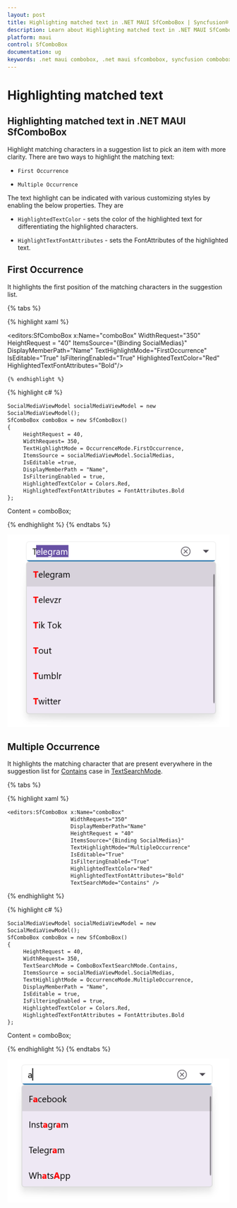 ```yaml
---
layout: post
title: Highlighting matched text in .NET MAUI SfComboBox | Syncfusion®
description: Learn about Highlighting matched text in .NET MAUI SfComboBox (SfComboBox) control and more details.
platform: maui
control: SfComboBox
documentation: ug
keywords: .net maui combobox, .net maui sfcombobox, syncfusion combobox, combobox maui, .net maui dropdown list, .net maui select menu.
---
```


# Highlighting matched text

## Highlighting matched text in .NET MAUI SfComboBox

Highlight matching characters in a suggestion list to pick an item with more clarity. There are two ways to highlight the matching text:

*   `First Occurrence`

*   `Multiple Occurrence`

The text highlight can be indicated with various customizing styles by enabling the below properties. They are

*   `HighlightedTextColor` - sets the color of the highlighted text for differentiating the highlighted characters.

*   `HighlightTextFontAttributes` - sets the FontAttributes of the highlighted text.

## First Occurrence
It highlights the first position of the matching characters in the suggestion list.

{% tabs %}

{% highlight xaml %}

<editors:SfComboBox x:Name="comboBox"
                    WidthRequest="350"
                    HeightRequest = "40"
                    ItemsSource="{Binding SocialMedias}"
                    DisplayMemberPath="Name"
                    TextHighlightMode="FirstOccurrence"
                    IsEditable="True"
                    IsFilteringEnabled="True"
                    HighlightedTextColor="Red"
                    HighlightedTextFontAttributes="Bold"/>

    {% endhighlight %}

{% highlight c# %}

    SocialMediaViewModel socialMediaViewModel = new SocialMediaViewModel();
    SfComboBox comboBox = new SfComboBox() 
    {
         HeightRequest = 40,
         WidthRequest= 350,
         TextHighlightMode = OccurrenceMode.FirstOccurrence,
         ItemsSource = socialMediaViewModel.SocialMedias,
         IsEditable =true,
         DisplayMemberPath = "Name",
         IsFilteringEnabled = true,
         HighlightedTextColor = Colors.Red,
         HighlightedTextFontAttributes = FontAttributes.Bold
    };
Content = comboBox;

{% endhighlight %}
{% endtabs %}

![HighlightText Image](images/HighlightingText/firstoccurence1.png)

## Multiple Occurrence

It highlights the matching character that are present everywhere in the suggestion list for [Contains](https://help.syncfusion.com/cr/maui/Syncfusion.Maui.Inputs.ComboBoxTextSearchMode.html#Syncfusion_Maui_Inputs_ComboBoxTextSearchMode_Contains) case in [TextSearchMode](https://help.syncfusion.com/cr/maui/Syncfusion.Maui.Inputs.SfComboBox.html#Syncfusion_Maui_Inputs_SfComboBox_TextSearchMode).

{% tabs %}

{% highlight xaml %}

    <editors:SfComboBox x:Name="comboBox"
                        WidthRequest="350"
                        DisplayMemberPath="Name"
                        HeightRequest = "40"
                        ItemsSource="{Binding SocialMedias}"
                        TextHighlightMode="MultipleOccurrence"
                        IsEditable="True"
                        IsFilteringEnabled="True"
                        HighlightedTextColor="Red"
                        HighlightedTextFontAttributes="Bold"
                        TextSearchMode="Contains" />

{% endhighlight %}

{% highlight c# %}

    SocialMediaViewModel socialMediaViewModel = new SocialMediaViewModel();
    SfComboBox comboBox = new SfComboBox() 
    {
         HeightRequest = 40,
         WidthRequest= 350,
         TextSearchMode = ComboBoxTextSearchMode.Contains,
         ItemsSource = socialMediaViewModel.SocialMedias,
         TextHighlightMode = OccurrenceMode.MultipleOccurrence,
         DisplayMemberPath = "Name",
         IsEditable = true,
         IsFilteringEnabled = true,
         HighlightedTextColor = Colors.Red,
         HighlightedTextFontAttributes = FontAttributes.Bold
    };
Content = comboBox;

{% endhighlight %}
{% endtabs %}

![HighlightText Image](images/HighlightingText/multipleoccurence2.png)